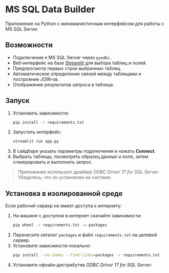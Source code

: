 # MS SQL Data Builder

Приложение на Python с минималистичным интерфейсом для работы с MS SQL Server.

## Возможности
- Подключение к MS SQL Server через `pyodbc`.
- Веб‑интерфейс на базе [Streamlit](https://streamlit.io/) для выбора таблиц и полей.
- Предпросмотр первых строк выбранных таблиц.
- Автоматическое определение связей между таблицами и построение JOIN‑ов.
- Отображение результатов запроса в таблице.

## Запуск
1. Установить зависимости:
   ```bash
   pip install -r requirements.txt
   ```
2. Запустить интерфейс:
   ```bash
   streamlit run app.py
   ```
3. В сайдбаре указать параметры подключения и нажать **Connect**.
4. Выбрать таблицы, посмотреть образец данных и поля, затем сгенерировать и выполнить запрос.

> Приложение использует драйвер *ODBC Driver 17 for SQL Server*. Убедитесь, что он установлен на системе.

## Установка в изолированной среде
Если рабочий сервер не имеет доступа к интернету:

1. На машине с доступом в интернет скачайте зависимости:
   ```bash
   pip wheel -r requirements.txt -w packages
   ```
2. Перенесите каталог `packages` и файл `requirements.txt` на целевой сервер.
3. Установите зависимости локально:
   ```bash
   pip install --no-index --find-links=packages -r requirements.txt
   ```
4. Установите офлайн‑дистрибутив *ODBC Driver 17 for SQL Server*.
